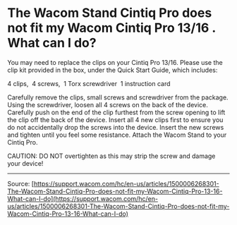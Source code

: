 # The Wacom Stand Cintiq Pro does not fit my Wacom Cintiq Pro 13/16 . What can I do?

You may need to replace the clips on your Cintiq Pro 13/16. Please use the clip kit provided in the box, under the Quick Start Guide, which includes:

4 clips, 
4 screws, 
1 Torx screwdriver 
1 instruction card


Carefully remove the clips, small screws and screwdriver from the package.
Using the screwdriver, loosen all 4 screws on the back of the device.
Carefully push on the end of the clip furthest from the screw opening to lift the clip off the back of the device.
Insert all 4 new clips first to ensure you do not accidentally drop the screws into the device.
Insert the new screws and tighten until you feel some resistance.
Attach the Wacom Stand to your Cintiq Pro. 



CAUTION: DO NOT overtighten as this may strip the screw and damage your device!

---
Source: [https://support.wacom.com/hc/en-us/articles/1500006268301-The-Wacom-Stand-Cintiq-Pro-does-not-fit-my-Wacom-Cintiq-Pro-13-16-What-can-I-do](https://support.wacom.com/hc/en-us/articles/1500006268301-The-Wacom-Stand-Cintiq-Pro-does-not-fit-my-Wacom-Cintiq-Pro-13-16-What-can-I-do)
